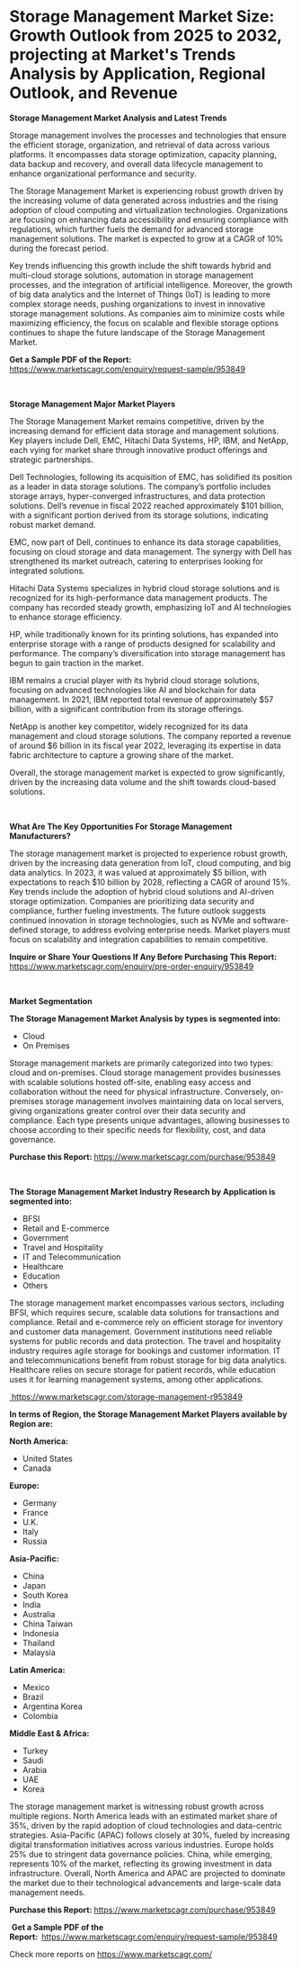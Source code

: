 <p><h1>Storage Management Market Size: Growth Outlook from 2025 to 2032, projecting at Market's Trends Analysis by Application, Regional Outlook, and Revenue</h1></p><p><strong>Storage Management Market Analysis and Latest Trends</strong></p>
<p><p>Storage management involves the processes and technologies that ensure the efficient storage, organization, and retrieval of data across various platforms. It encompasses data storage optimization, capacity planning, data backup and recovery, and overall data lifecycle management to enhance organizational performance and security.</p><p>The Storage Management Market is experiencing robust growth driven by the increasing volume of data generated across industries and the rising adoption of cloud computing and virtualization technologies. Organizations are focusing on enhancing data accessibility and ensuring compliance with regulations, which further fuels the demand for advanced storage management solutions. The market is expected to grow at a CAGR of 10% during the forecast period. </p><p>Key trends influencing this growth include the shift towards hybrid and multi-cloud storage solutions, automation in storage management processes, and the integration of artificial intelligence. Moreover, the growth of big data analytics and the Internet of Things (IoT) is leading to more complex storage needs, pushing organizations to invest in innovative storage management solutions. As companies aim to minimize costs while maximizing efficiency, the focus on scalable and flexible storage options continues to shape the future landscape of the Storage Management Market.</p></p>
<p><strong>Get a Sample PDF of the Report:&nbsp;</strong> <a href="https://www.marketscagr.com/enquiry/request-sample/953849?utm_campaign=2031&utm_medium=2&utm_source=Github&utm_content=ia&utm_term=07032025&utm_id=storage-management">https://www.marketscagr.com/enquiry/request-sample/953849</a></p>
<p>&nbsp;</p>
<p><strong>Storage Management Major Market Players</strong></p>
<p><p>The Storage Management Market remains competitive, driven by the increasing demand for efficient data storage and management solutions. Key players include Dell, EMC, Hitachi Data Systems, HP, IBM, and NetApp, each vying for market share through innovative product offerings and strategic partnerships.</p><p>Dell Technologies, following its acquisition of EMC, has solidified its position as a leader in data storage solutions. The company’s portfolio includes storage arrays, hyper-converged infrastructures, and data protection solutions. Dell’s revenue in fiscal 2022 reached approximately $101 billion, with a significant portion derived from its storage solutions, indicating robust market demand.</p><p>EMC, now part of Dell, continues to enhance its data storage capabilities, focusing on cloud storage and data management. The synergy with Dell has strengthened its market outreach, catering to enterprises looking for integrated solutions.</p><p>Hitachi Data Systems specializes in hybrid cloud storage solutions and is recognized for its high-performance data management products. The company has recorded steady growth, emphasizing IoT and AI technologies to enhance storage efficiency.</p><p>HP, while traditionally known for its printing solutions, has expanded into enterprise storage with a range of products designed for scalability and performance. The company’s diversification into storage management has begun to gain traction in the market.</p><p>IBM remains a crucial player with its hybrid cloud storage solutions, focusing on advanced technologies like AI and blockchain for data management. In 2021, IBM reported total revenue of approximately $57 billion, with a significant contribution from its storage offerings.</p><p>NetApp is another key competitor, widely recognized for its data management and cloud storage solutions. The company reported a revenue of around $6 billion in its fiscal year 2022, leveraging its expertise in data fabric architecture to capture a growing share of the market. </p><p>Overall, the storage management market is expected to grow significantly, driven by the increasing data volume and the shift towards cloud-based solutions.</p></p>
<p>&nbsp;</p>
<p><strong>What Are The Key Opportunities For Storage Management Manufacturers?</strong></p>
<p><p>The storage management market is projected to experience robust growth, driven by the increasing data generation from IoT, cloud computing, and big data analytics. In 2023, it was valued at approximately $5 billion, with expectations to reach $10 billion by 2028, reflecting a CAGR of around 15%. Key trends include the adoption of hybrid cloud solutions and AI-driven storage optimization. Companies are prioritizing data security and compliance, further fueling investments. The future outlook suggests continued innovation in storage technologies, such as NVMe and software-defined storage, to address evolving enterprise needs. Market players must focus on scalability and integration capabilities to remain competitive.</p></p>
<p><strong>Inquire or Share Your Questions If Any Before Purchasing This Report:</strong> <a href="https://www.marketscagr.com/enquiry/pre-order-enquiry/953849?utm_campaign=2031&utm_medium=2&utm_source=Github&utm_content=ia&utm_term=07032025&utm_id=storage-management">https://www.marketscagr.com/enquiry/pre-order-enquiry/953849</a></p>
<p>&nbsp;</p>
<p><strong>Market Segmentation</strong></p>
<p><strong>The Storage Management Market Analysis by types is segmented into:</strong></p>
<p><ul><li>Cloud</li><li>On Premises</li></ul></p>
<p><p>Storage management markets are primarily categorized into two types: cloud and on-premises. Cloud storage management provides businesses with scalable solutions hosted off-site, enabling easy access and collaboration without the need for physical infrastructure. Conversely, on-premises storage management involves maintaining data on local servers, giving organizations greater control over their data security and compliance. Each type presents unique advantages, allowing businesses to choose according to their specific needs for flexibility, cost, and data governance.</p></p>
<p><strong>Purchase this Report:&nbsp;</strong><a href="https://www.marketscagr.com/purchase/953849?utm_campaign=2031&utm_medium=2&utm_source=Github&utm_content=ia&utm_term=07032025&utm_id=storage-management">https://www.marketscagr.com/purchase/953849</a></p>
<p>&nbsp;</p>
<p><strong>The Storage Management Market Industry Research by Application is segmented into:</strong></p>
<p><ul><li>BFSI</li><li>Retail and E-commerce</li><li>Government</li><li>Travel and Hospitality</li><li>IT and Telecommunication</li><li>Healthcare</li><li>Education</li><li>Others</li></ul></p>
<p><p>The storage management market encompasses various sectors, including BFSI, which requires secure, scalable data solutions for transactions and compliance. Retail and e-commerce rely on efficient storage for inventory and customer data management. Government institutions need reliable systems for public records and data protection. The travel and hospitality industry requires agile storage for bookings and customer information. IT and telecommunications benefit from robust storage for big data analytics. Healthcare relies on secure storage for patient records, while education uses it for learning management systems, among other applications.</p></p>
<p><a href="https://www.marketscagr.com/storage-management-r953849?utm_campaign=2031&utm_medium=2&utm_source=Github&utm_content=ia&utm_term=07032025&utm_id=storage-management">&nbsp;https://www.marketscagr.com/storage-management-r953849</a></p>
<p><strong>In terms of Region, the Storage Management Market Players available by Region are:</strong></p>
<p>
    <p> <strong> North America: </strong>
        <ul>
            <li>United States</li>
            <li>Canada</li>
        </ul>
        </p> 
    <p> <strong> Europe: </strong>
        <ul>
            <li>Germany</li>
            <li>France</li>
            <li>U.K.</li>
            <li>Italy</li>
            <li>Russia</li>
        </ul>
        </p> 
    <p> <strong> Asia-Pacific: </strong>
        <ul>
            <li>China</li>
            <li>Japan</li>
            <li>South Korea</li>
            <li>India</li>
            <li>Australia</li>
            <li>China Taiwan</li>
            <li>Indonesia</li>
            <li>Thailand</li>
            <li>Malaysia</li>
        </ul>
        </p> 
    <p> <strong> Latin America: </strong>
        <ul>
            <li>Mexico</li>
            <li>Brazil</li>
            <li>Argentina Korea</li>
            <li>Colombia</li>
        </ul>
        </p> 
    <p> <strong> Middle East & Africa: </strong>
        <ul>
            <li>Turkey</li>
            <li>Saudi</li>
            <li>Arabia</li>
            <li>UAE</li>
            <li>Korea</li>
        </ul>
    </p>
    </p>
<p><p>The storage management market is witnessing robust growth across multiple regions. North America leads with an estimated market share of 35%, driven by the rapid adoption of cloud technologies and data-centric strategies. Asia-Pacific (APAC) follows closely at 30%, fueled by increasing digital transformation initiatives across various industries. Europe holds 25% due to stringent data governance policies. China, while emerging, represents 10% of the market, reflecting its growing investment in data infrastructure. Overall, North America and APAC are projected to dominate the market due to their technological advancements and large-scale data management needs.</p></p>
<p><strong>Purchase this Report: </strong><a href="https://www.marketscagr.com/purchase/953849?utm_campaign=2031&utm_medium=2&utm_source=Github&utm_content=ia&utm_term=07032025&utm_id=storage-management">https://www.marketscagr.com/purchase/953849</a></p>
<p>&nbsp;<strong>Get a Sample PDF of the Report:&nbsp;&nbsp;</strong><a href="https://www.marketscagr.com/enquiry/request-sample/953849?utm_campaign=2031&utm_medium=2&utm_source=Github&utm_content=ia&utm_term=07032025&utm_id=storage-management">https://www.marketscagr.com/enquiry/request-sample/953849</a></p>
<p><strong></strong></p>
<p>Check more reports on <a href="https://www.marketscagr.com/?utm_campaign=2031&utm_medium=2&utm_source=Github&utm_content=ia&utm_term=07032025&utm_id=storage-management">https://www.marketscagr.com/</a></p>